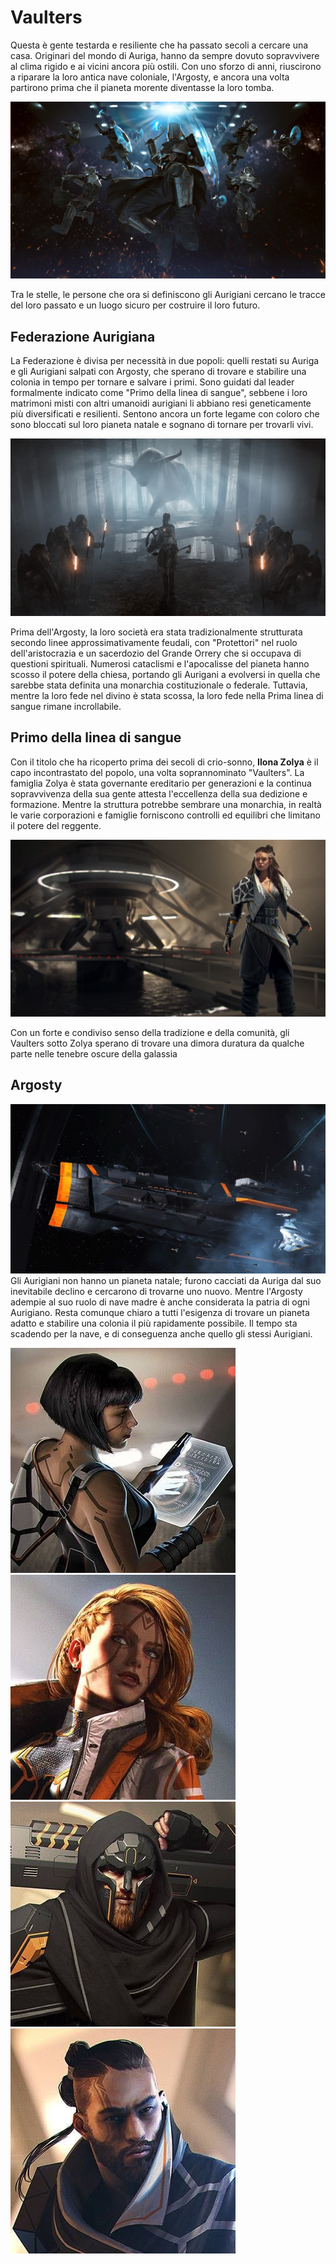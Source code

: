 # Vaulters
Questa è gente testarda e resiliente che ha passato secoli a cercare una casa. Originari del mondo di Auriga, hanno da sempre dovuto sopravvivere al clima rigido e ai vicini ancora più ostili. Con uno sforzo di anni, riuscirono a riparare la loro antica nave coloniale, l'Argosty, e ancora una volta partirono prima che il pianeta morente diventasse la loro tomba.

![](../../assets/custom_theme/space/images/vaulters/1.jpg)

Tra le stelle, le persone che ora si definiscono gli Aurigiani cercano le tracce del loro passato e un luogo sicuro per costruire il loro futuro.

## Federazione Aurigiana
La Federazione è divisa per necessità in due popoli: quelli restati su Auriga e gli Aurigiani salpati con Argosty, che sperano di trovare e stabilire una colonia in tempo per tornare e salvare i primi. Sono guidati dal leader formalmente indicato come "Primo della linea di sangue", sebbene i loro matrimoni misti con altri umanoidi aurigiani li abbiano resi geneticamente più diversificati e resilienti. Sentono ancora un forte legame con coloro che sono bloccati sul loro pianeta natale e sognano di tornare per trovarli vivi.

![](../../assets/custom_theme/space/images/vaulters/2.jpg)

Prima dell'Argosty, la loro società era stata tradizionalmente strutturata secondo linee approssimativamente feudali, con "Protettori" nel ruolo dell'aristocrazia e un sacerdozio del Grande Orrery che si occupava di questioni spirituali. Numerosi cataclismi e l'apocalisse del pianeta hanno scosso il potere della chiesa, portando gli Aurigani a evolversi in quella che sarebbe stata definita una monarchia costituzionale o federale. Tuttavia, mentre la loro fede nel divino è stata scossa, la loro fede nella Prima linea di sangue rimane incrollabile.

## Primo della linea di sangue
Con il titolo che ha ricoperto prima dei secoli di crio-sonno, **Ilona Zolya** è il capo incontrastato del popolo, una volta soprannominato "Vaulters". La famiglia Zolya è stata governante ereditario per generazioni e la continua sopravvivenza della sua gente attesta l'eccellenza della sua dedizione e formazione. Mentre la struttura potrebbe sembrare una monarchia, in realtà le varie corporazioni e famiglie forniscono controlli ed equilibri che limitano il potere del reggente.

![](../../assets/custom_theme/space/images/vaulters/3.jpg)

Con un forte e condiviso senso della tradizione e della comunità, gli Vaulters sotto Zolya sperano di trovare una dimora duratura da qualche parte nelle tenebre oscure della galassia


## Argosty
![](../../assets/custom_theme/space/images/vaulters/4.jpg)
Gli Aurigiani non hanno un pianeta natale; furono cacciati da Auriga dal suo inevitabile declino e cercarono di trovarne uno nuovo. Mentre l'Argosty adempie al suo ruolo di nave madre è anche considerata la patria di ogni Aurigiano. Resta comunque chiaro a tutti l'esigenza di trovare un pianeta adatto e stabilire una colonia il più rapidamente possibile. Il tempo sta scadendo per la nave, e di conseguenza anche quello gli stessi Aurigiani.


![](../../assets/custom_theme/space/images/vaulters/8.jpg) ![](../../assets/custom_theme/space/images/vaulters/7.jpg) ![](../../assets/custom_theme/space/images/vaulters/6.jpg) ![](../../assets/custom_theme/space/images/vaulters/5.jpg)
